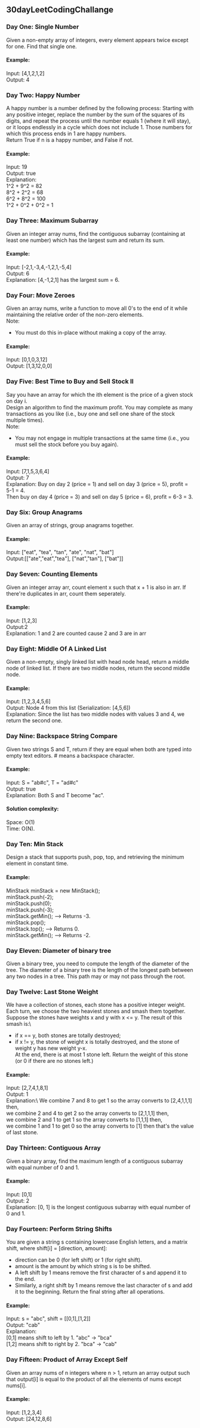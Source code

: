 ## 30dayLeetCodingChallange

### Day One: Single Number
Given a non-empty array of integers, every element appears twice except for one. Find that single one.
#### Example:
Input: [4,1,2,1,2]\
Output: 4

### Day Two: Happy Number
A happy number is a number defined by the following process: Starting with any positive integer, replace the number by the sum of the squares of its digits, and repeat the process until the number equals 1 (where it will stay), or it loops endlessly in a cycle which does not include 1. Those numbers for which this process ends in 1 are happy numbers.\
Return True if n is a happy number, and False if not.
#### Example:
Input: 19\
Output: true\
Explanation:\
1^2 + 9^2 = 82\
8^2 + 2^2 = 68\
6^2 + 8^2 = 100\
1^2 + 0^2 + 0^2 = 1

### Day Three: Maximum Subarray
Given an integer array nums, find the contiguous subarray (containing at least one number) which has the largest sum and return its sum.
#### Example:
Input: [-2,1,-3,4,-1,2,1,-5,4]\
Output: 6\
Explanation: [4,-1,2,1] has the largest sum = 6.

### Day Four: Move Zeroes
Given an array nums, write a function to move all 0's to the end of it while maintaining the relative order of the non-zero elements.\
Note:
- You must do this in-place without making a copy of the array.

#### Example:
Input: [0,1,0,3,12]\
Output: [1,3,12,0,0]

### Day Five: Best Time to Buy and Sell Stock II
Say you have an array for which the ith element is the price of a given stock on day i.\
Design an algorithm to find the maximum profit. You may complete as many transactions as you like (i.e., buy one and sell one share of the stock multiple times).\
Note:
- You may not engage in multiple transactions at the same time (i.e., you must sell the stock before you buy again).

#### Example:
Input: [7,1,5,3,6,4]\
Output: 7\
Explanation: Buy on day 2 (price = 1) and sell on day 3 (price = 5), profit = 5-1 = 4.\
Then buy on day 4 (price = 3) and sell on day 5 (price = 6), profit = 6-3 = 3.
### Day Six: Group Anagrams
Given an array of strings, group anagrams together.
#### Example:
Input: ["eat", "tea", "tan", "ate", "nat", "bat"]\
Output:[["ate","eat","tea"], ["nat","tan"], ["bat"]]
### Day Seven: Counting Elements
Given an integer array arr, count element x such that x + 1 is also in arr. If there're duplicates in arr, count them seperately.
#### Example:
Input: [1,2,3]\
Output:2\
Explanation: 1 and 2 are counted cause 2 and 3 are in arr
### Day Eight: Middle Of A Linked List
Given a non-empty, singly linked list with head node head, return a middle node of linked list. If there are two middle nodes, return the second middle node.
#### Example:
Input: [1,2,3,4,5,6]\
Output: Node 4 from this list (Serialization: [4,5,6])\
Explanation: Since the list has two middle nodes with values 3 and 4, we return the second one.
### Day Nine: Backspace String Compare
Given two strings S and T, return if they are equal when both are typed into empty text editors. # means a backspace character.
#### Example:
Input: S = "ab#c", T = "ad#c"\
Output: true\
Explanation: Both S and T become "ac".
#### Solution complexity:
Space: O(1)\
Time: O(N).
### Day Ten: Min Stack
Design a stack that supports push, pop, top, and retrieving the minimum element in constant time.
#### Example:
MinStack minStack = new MinStack();\
minStack.push(-2);\
minStack.push(0);\
minStack.push(-3);\
minStack.getMin();   --> Returns -3.\
minStack.pop();\
minStack.top();      --> Returns 0.\
minStack.getMin();   --> Returns -2.
### Day Eleven: Diameter of binary tree
Given a binary tree, you need to compute the length of the diameter of the tree. The diameter of a binary tree is the length of the longest path between any two nodes in a tree. This path may or may not pass through the root. 
### Day Twelve: Last Stone Weight
We have a collection of stones, each stone has a positive integer weight.\
Each turn, we choose the two heaviest stones and smash them together.  Suppose the stones have weights x and y with x <= y.  The result of this smash is:\
- if x == y, both stones are totally destroyed;
- if x != y, the stone of weight x is totally destroyed, and the stone of weight y has new weight y-x.\
At the end, there is at most 1 stone left.  Return the weight of this stone (or 0 if there are no stones left.)

#### Example:
Input: [2,7,4,1,8,1]\
Output: 1\
Explanation:\ 
We combine 7 and 8 to get 1 so the array converts to [2,4,1,1,1] then,\
we combine 2 and 4 to get 2 so the array converts to [2,1,1,1] then,\
we combine 2 and 1 to get 1 so the array converts to [1,1,1] then,\
we combine 1 and 1 to get 0 so the array converts to [1] then that's the value of last stone.
### Day Thirteen: Contiguous Array
Given a binary array, find the maximum length of a contiguous subarray with equal number of 0 and 1.
#### Example:
Input: [0,1]\
Output: 2\
Explanation: [0, 1] is the longest contiguous subarray with equal number of 0 and 1.
### Day Fourteen: Perform String Shifts
You are given a string s containing lowercase English letters, and a matrix shift, where shift[i] = [direction, amount]:
- direction can be 0 (for left shift) or 1 (for right shift). 
- amount is the amount by which string s is to be shifted.
- A left shift by 1 means remove the first character of s and append it to the end.
- Similarly, a right shift by 1 means remove the last character of s and add it to the beginning.
Return the final string after all operations.

#### Example:
Input: s = "abc", shift = [[0,1],[1,2]]\
Output: "cab"\
Explanation: \
[0,1] means shift to left by 1. "abc" -> "bca"\
[1,2] means shift to right by 2. "bca" -> "cab"
### Day Fifteen: Product of Array Except Self
Given an array nums of n integers where n > 1,  return an array output such that output[i] is equal to the product of all the elements of nums except nums[i].
#### Example:
Input:  [1,2,3,4]\
Output: [24,12,8,6]